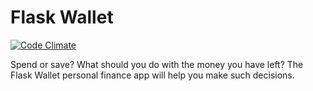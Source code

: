 # Flask Wallet

[![Code Climate](https://codeclimate.com/github/codeclimate/codeclimate/badges/gpa.svg)](https://codeclimate.com/github/codeclimate/codeclimate)

Spend or save? What should you do with the money you have left? The Flask Wallet personal finance app will help you make such decisions.